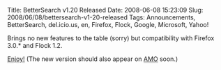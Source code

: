 Title: BetterSearch v1.20 Released
Date: 2008-06-08 15:23:09
Slug: 2008/06/08/bettersearch-v1-20-released
Tags: Announcements, BetterSearch, del.icio.us, en, Firefox, Flock, Google, Microsoft, Yahoo!


Brings no new features to the table (sorry) but compatibility with Firefox
3.0.* and Flock 1.2.

[Enjoy!][1] (The new version should also appear on [AMO][2] soon.)

   [1]: http://bettersearch.zottmann.org/
   [2]: https://addons.mozilla.org/en-US/firefox/addon/211
